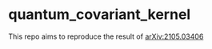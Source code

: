 # quantum_covariant_kernel

This repo aims to reproduce the result of [ arXiv:2105.03406](https://arxiv.org/abs/2105.03406)
